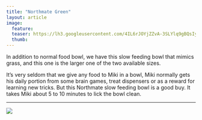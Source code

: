 ```yaml
---
title: "Northmate Green"
layout: article
image:
  feature:
  teaser: https://lh3.googleusercontent.com/4IL6rJOYjZZvA-3SLYlq9gBQsIyen5Dz75Syk1k0ubs=w245
  thumb:
---
```


In addition to normal food bowl, we have this slow feeding bowl that mimics grass, and this one is the larger one of the two available sizes.

It’s very seldom that we give any food to Miki in a bowl, Miki normally gets his daily portion from some brain games, treat dispensers or as a reward for learning new tricks. But this Northmate slow feeding bowl is a good buy. It takes Miki about 5 to 10 minutes to lick the bowl clean.

---

[![](https://lh3.googleusercontent.com/S-Gqb3q4tuQTlByRkKYfpwBBzaDwC3D5DVM257IFSVE=w800)](https://lh3.googleusercontent.com/S-Gqb3q4tuQTlByRkKYfpwBBzaDwC3D5DVM257IFSVE=s0)
